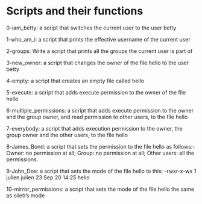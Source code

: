 # Scripts and their functions 
 0-iam_betty: a script that switches the current user to the user betty

 1-who_am_i: a script that prints the effective username of the current user

 2-groups: Write a script that prints all the groups the current user is part of

 3-new_owner: a script that changes the owner of the file hello to the user betty

 4-empty: a script that creates an empty file called hello

 5-execute: a script that adds execute permission to the owner of the file hello

 6-multiple_permissions: a script that adds execute permission to the owner and the group owner, and read permission to other users, to the file hello

 7-everybody: a script that adds execution permission to the owner, the group owner and the other users, to the file hello

 8-James_Bond: a script that sets the permission to the file hello as follows:- Owner: no permission at all; Group: no permission at all; Other users: all the permissions.

 9-John_Doe: a script that sets the mode of the file hello to this: -rwxr-x-wx 1 julien julien 23 Sep 20 14:25 hello

 10-mirror_permissions: a script that sets the mode of the file hello the same as olleh’s mode

